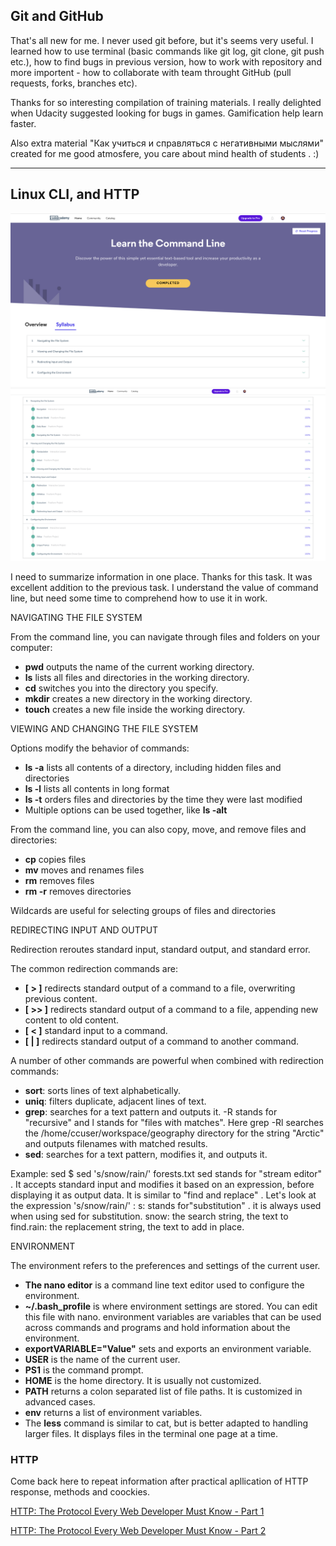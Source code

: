 ## Git and GitHub

<p> That's all new for me. I never used git before, but it's seems very useful. I learned how to use terminal (basic
    commands like git log, git clone, git push etc.), how to find bugs in previous version, how to work with repository
    and more importent - how to collaborate with team throught GitHub (pull requests, forks, branches etc).</p>

<p> Thanks for so interesting compilation of training materials. I really delighted when Udacity suggested looking for
    bugs
    in games. Gamification help learn faster.
</p>
<p>
    Also extra material "Как учиться и справляться с негативными мыслями" created for me good atmosfere, you care about
    mind health of students . :)
</p>

<hr>

## Linux CLI, and HTTP
![task1 screenshot](/task_linux_cli/task_linux_cli_1.png)
![task1 second screenshot](/task_linux_cli/task_linux_cli_2.png)

<p>I need to summarize information in one place. Thanks for this task. It was excellent addition to the previous task. I understand the value of command line, but need some time to comprehend how to use it in work.</p>

<p> NAVIGATING THE FILE SYSTEM</p>
<p> From the command line, you can navigate through files and folders on your computer:</p>
<ul>
    <li> <b>pwd</b> outputs the name of the current working directory.</li>
    <li> <b>ls</b> lists all files and directories in the working directory.</li>
    <li> <b>cd</b> switches you into the directory you specify.</li>
    <li> <b>mkdir</b> creates a new directory in the working directory.</li>
    <li> <b>touch</b> creates a new file inside the working directory.</li>
</ul>

<p> VIEWING AND CHANGING THE FILE SYSTEM</p>
<p>Options modify the behavior of commands:</p>
<ul>
    <li> <b>ls -a</b> lists all contents of a directory, including hidden files and directories</li>
    <li> <b>ls -l</b> lists all contents in long format</li>
    <li> <b>ls -t</b> orders files and directories by the time they were last modified</li>
    <li> Multiple options can be used together, like <b>ls -alt</b></li>
</ul>
<p>From the command line, you can also copy, move, and remove files and directories:</p>
<ul>
    <li><b>cp</b> copies files</li>
    <li><b>mv</b> moves and renames files</li>
    <li><b>rm</b> removes files</li>
    <li><b>rm -r</b> removes directories</li>
</ul>
<p>Wildcards are useful for selecting groups of files and directories</p>

<p>REDIRECTING INPUT AND OUTPUT</p>
<p>Redirection reroutes standard input, standard output, and standard error.</p>
<p>The common redirection commands are:</p>
<ul>
    <li> <b>[ > ]</b> redirects standard output of a command to a file, overwriting previous content.</li>
    <li> <b>[ >> ]</b> redirects standard output of a command to a file, appending new content to old content.</li>
    <li> <b>[ &lt; ]</b> standard input to a command.</li>
    <li> <b>[ | ]</b> redirects standard output of a command to another command.</li>
</ul>
<p>A number of other commands are powerful when combined with redirection commands:</p>
<ul>
    <li><b>sort</b>: sorts lines of text alphabetically.</li>
    <li><b>uniq</b>: filters duplicate, adjacent lines of text.</li>
    <li><b>grep</b>: searches for a text pattern and outputs it. -R stands for "recursive" and l stands for "files with
        matches". Here grep -Rl searches the /home/ccuser/workspace/geography directory for the string "Arctic" and
        outputs filenames
        with
        matched results.</li>
    <li><b>sed</b>: searches for a text pattern, modifies it, and outputs it.</li>
</ul>
<p>
    Example: sed $ sed 's/snow/rain/' forests.txt sed stands for "stream editor" . It accepts standard input and
    modifies
    it based on an expression, before displaying it as output data. It is similar to "find and replace" . Let's look at
    the
    expression 's/snow/rain/' : s: stands for"substitution" . it is always used when using sed for substitution. snow:
    the
    search string, the text to find.rain: the replacement string, the text to add in place.
</p>

<p> ENVIRONMENT</p>
<p>The environment refers to the preferences and settings of the current user.</p>
<ul>
    <li><b>The nano editor</b> is a command line text editor used to configure the environment.</li>
    <li> <b>~/.bash_profile</b> is where environment settings are stored. You can edit this file with nano.
        environment variables are variables that can be used across commands and programs and hold information about
        the environment.</li>
    <li> <b>exportVARIABLE="Value"</b>  sets and exports an environment variable.</li>
    <li><b>USER</b> is the name of the current user.</li>
    <li><b>PS1</b> is the command prompt.</li>
    <li><b>HOME</b> is the home directory. It is usually not customized.</li>
    <li><b>PATH</b> returns a colon separated list of file paths. It is customized in advanced cases.</li>
    <li><b>env</b> returns a list of environment variables.</li>
    <li>The <b>less</b> command is similar to cat, but is better adapted to handling larger files. It displays files in the
        terminal one page at a time.</li>
</ul>

### HTTP
<p>
Come back here to repeat information after practical apllication of HTTP response, methods and coockies.
</p>
<p>
<a href="https://code.tutsplus.com/tutorials/http-the-protocol-every-web-developer-must-know-part-1--net-31177" rel="nofollow">HTTP: The Protocol Every Web Developer Must Know - Part 1</a>
</p>
<p>
<a href="https://code.tutsplus.com/tutorials/http-the-protocol-every-web-developer-must-know-part-2--net-31155" rel="nofollow">HTTP: The Protocol Every Web Developer Must Know - Part 2</a>
</p>
